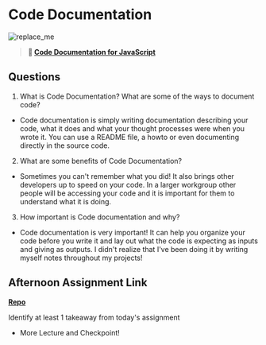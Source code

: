 # Code Documentation

![replace_me](https://codeworks.blob.core.windows.net/public/assets/img/illustrations/placeholder.svg)

> **📖 [Code Documentation for JavaScript](https://codeworksacademy.com/fs-student-guide/resources/wk7/02-JSDocs)**

## Questions

1. What is Code Documentation? What are some of the ways to document code?

- Code documentation is simply writing documentation describing your code, what it does and what your thought processes were when you wrote it.  You can use a README file, a howto or even documenting directly in the source code.

2. What are some benefits of Code Documentation?

- Sometimes you can't remember what you did! It also brings other developers up to speed on your code.  In a larger workgroup other people will be accessing your code and it is important for them to understand what it is doing. 

3. How important is Code documentation and why?

- Code documentation is very important! It can help you organize your code before you write it and lay out what the code is expecting as inputs and giving as outputs.  I didn't realize that I've been doing it by writing myself notes throughout my projects!

## Afternoon Assignment Link

**[Repo](https://github.com/coelallen/<ASSIGNMENT_REPO>)**

Identify at least 1 takeaway from today's assignment

- More Lecture and Checkpoint!
